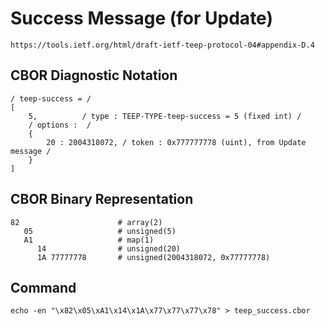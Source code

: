 <!--
 Copyright (c) 2020 SECOM CO., LTD. All Rights reserved.

 SPDX-License-Identifier: BSD-2-Clause
-->

# Success Message (for Update)
    https://tools.ietf.org/html/draft-ietf-teep-protocol-04#appendix-D.4

## CBOR Diagnostic Notation
    / teep-success = /
    [
        5,          / type : TEEP-TYPE-teep-success = 5 (fixed int) /
        / options :  /
        {
            20 : 2004318072, / token : 0x777777778 (uint), from Update message /
        }
    ]


## CBOR Binary Representation
    82                      # array(2)
       05                   # unsigned(5)
       A1                   # map(1)
          14                # unsigned(20)
          1A 77777778       # unsigned(2004318072, 0x77777778)


## Command
    echo -en "\x82\x05\xA1\x14\x1A\x77\x77\x77\x78" > teep_success.cbor
